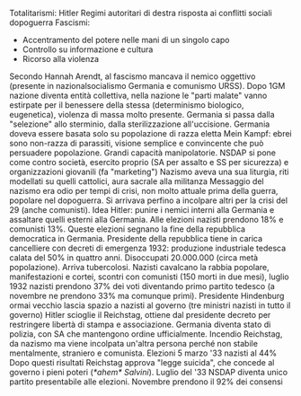 Totalitarismi: Hitler
Regimi autoritari di destra risposta ai conflitti sociali dopoguerra
Fascismi:
- Accentramento del potere nelle mani di un singolo capo
- Controllo su informazione e cultura
- Ricorso alla violenza

Secondo Hannah Arendt, al fascismo mancava il nemico oggettivo (presente in nazionalsocialismo Germania e comunismo URSS).
Dopo 1GM nazione diventa entità collettiva, nella nazione le "parti malate" vanno estirpate per il benessere della stessa (determinismo biologico, eugenetica), violenza di massa molto presente.
Germania si passa dalla "selezione" allo sterminio, dalla sterilizzazione all'uccisione. Germania doveva essere basata solo su popolazione di razza eletta
Mein Kampf: ebrei sono non-razza di parassiti, visione semplice e convincente che può persuadere popolazione. Grandi capacità manipolatorie.
NSDAP si pone come contro società, esercito proprio (SA per assalto e SS per sicurezza) e organizzazioni giovanili (fa "marketing")
Nazismo aveva una sua liturgia, riti modellati su quelli cattolici, aura sacrale alla militanza
Messaggio del nazismo era odio per tempi di crisi, non molto attuale prima della guerra, popolare nel dopoguerra. Si arrivava perfino a incolpare altri per la crisi del 29 (anche comunisti).
Idea Hitler: punire i nemici interni alla Germania e assaltare quelli esterni alla Germania.
Alle elezioni nazisti prendono 18% e comunisti 13%. Queste elezioni segnano la fine della repubblica democratica in Germania. Presidente della repubblica tiene in carica cancelliere con decreti di emergenza
1932: produzione industriale tedesca calata del 50% in quattro anni. Disoccupati 20.000.000 (circa metà popolazione). Arriva tubercolosi.
Nazisti cavalcano la rabbia popolare, manifestazioni e cortei, scontri con comunisti (150 morti in due mesi), luglio 1932 nazisti prendono 37% dei voti diventando primo partito tedesco (a novembre ne prendono 33% ma comunque primi).
Presidente Hindenburg ormai vecchio lascia spazio a nazisti al governo (tre ministri nazisti in tutto il governo)
Hitler scioglie il Reichstag, ottiene dal presidente decreto per restringere libertà di stampa e associazione. Germania diventa stato di polizia, con SA che mantengono ordine ufficialmente.
Incendio Reichstag, da nazismo ma viene incolpata un'altra persona perché non stabile mentalmente, straniero e comunista.
Elezioni 5 marzo '33 nazisti al 44%
Dopo questi risultati Reichstag approva "legge suicida", che concede al governo i pieni poteri (*\*ahem\* Salvini*). Luglio del '33 NSDAP diventa unico partito presentabile alle elezioni. Novembre prendono il 92% dei consensi